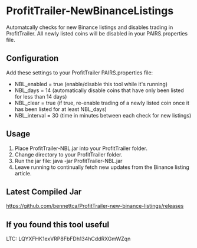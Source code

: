 # ProfitTrailer-NewBinanceListings

Automatcally checks for new Binance listings and disables trading in ProfitTrailer.
All newly listed coins will be disabled in your PAIRS.properties file.

## Configuration
Add these settings to your ProfitTrailer PAIRS.properties file:
* NBL_enabled = true (enable/disable this tool while it's running)
* NBL_days = 14
(automatically disable coins that have only been listed for less than 14 days)
* NBL_clear = true
(if true, re-enable trading of a newly listed coin once it has been listed for at least NBL_days)
* NBL_interval = 30 (time in minutes between each check for new listings)

## Usage
1. Place ProfitTrailer-NBL.jar into your ProfitTrailer folder.
2. Change directory to your ProfitTrailer folder.
3. Run the jar file: java -jar ProfitTrailer-NBL.jar
4. Leave running to continually fetch new updates from the Binance listing article.

## Latest Compiled Jar
https://github.com/bennettca/ProfitTrailer-new-binance-listings/releases

## If you found this tool useful
LTC: LQYXFHK1exVRP8FbFDh134hCddRXGmWZqn
